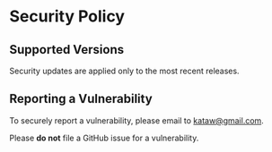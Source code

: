# Security Policy

## Supported Versions

Security updates are applied only to the most recent releases.

## Reporting a Vulnerability

To securely report a vulnerability, please email to kataw@gmail.com.

Please **do not** file a GitHub issue for a vulnerability.
